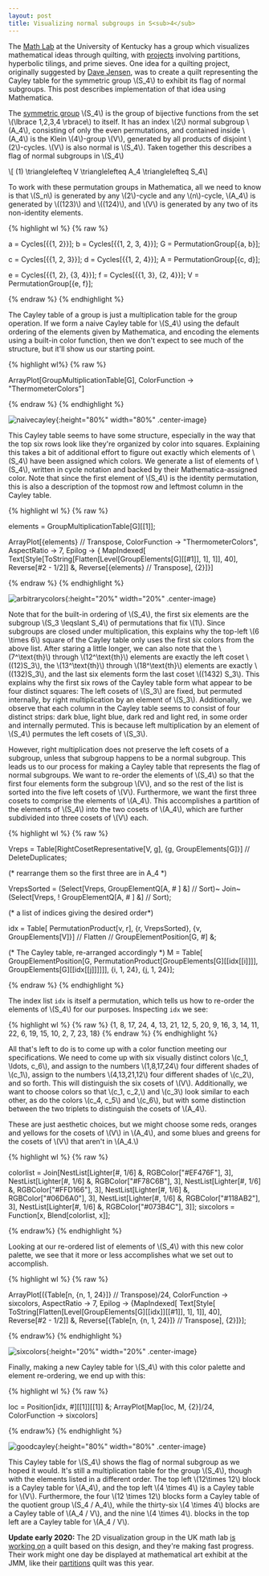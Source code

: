 ```yaml
---
layout: post
title: Visualizing normal subgroups in S<sub>4</sub>
---
```


The [Math Lab](https://ukmathlab.blogspot.com/) at the University of
Kentucky has a group which visualizes mathematical ideas through
quilting, with
[projects](https://ukmathlab.blogspot.com/search/label/2d%20Visualization)
involving partitions, hyperbolic tilings, and prime sieves. One idea
for a quilting project, originally suggested by [Dave
Jensen](http://www.ms.uky.edu/~dhje223/), was to create a quilt
representing the Cayley table for the symmetric group \\(S_4\\) to
exhibit its flag of normal subgroups. This post describes
implementation of that idea using Mathematica.

The [symmetric group](https://en.wikipedia.org/wiki/Symmetric_group)
\\(S_4\\) is the group of bijective functions from the set \\(\lbrace
1,2,3,4 \rbrace\\) to itself. It has an index \\(2\\) normal subgroup
\\(A_4\\), consisting of only the even permutations, and contained
inside \\(A_4\\) is the Klein \\(4\\)-group \\(V\\), generated by all
products of disjoint \\(2\\)-cycles. \\(V\\) is also normal is
\\(S_4\\). Taken together this describes a flag of normal subgroups in
\\(S_4\\)

\\[ (1) \\trianglelefteq V \\trianglelefteq A_4 \\trianglelefteq S_4\\]

To work with these permutation groups in Mathematica, all we need to
know is that \\(S_n\\) is generated by any \\(2\\)-cycle and any
\\(n\\)-cycle, \\(A_4\\) is generated by \\((123)\\) and \\((124)\\),
and \\(V\\) is generated by any two of its non-identity elements.

{% highlight wl %}
{% raw %}

a = Cycles[{{1, 2}}];
b = Cycles[{{1, 2, 3, 4}}];
G = PermutationGroup[{a, b}];

c = Cycles[{{1, 2, 3}}];
d = Cycles[{{1, 2, 4}}];
A = PermutationGroup[{c, d}];

e = Cycles[{{1, 2}, {3, 4}}];
f = Cycles[{{1, 3}, {2, 4}}];
V = PermutationGroup[{e, f}];

{% endraw %}
{% endhighlight %}

The Cayley table of a group is just a multiplication table for the
group operation. If we form a naive Cayley table for \\(S_4\\) using the default ordering of the elements given by Mathematica, and encoding the elements using a built-in color function, then we don't expect to see much of the structure, but it'll show us our starting point.

{% highlight wl%}
{% raw %}

ArrayPlot[GroupMultiplicationTable[G], 
 ColorFunction -> "ThermometerColors"]

{% endraw %}
{% endhighlight %}

![naivecayley]({{site.url}}/public/naivecayley.png){:height="80%" width="80%" .center-image}

This Cayley table seems to have some structure, especially in the way
that the top six rows look like they're organized by color into
squares. Explaining this takes a bit of additional effort to figure
out exactly which elements of \\(S_4\\) have been assigned which
colors. We generate a list of elements of \\(S_4\\), written in cycle
notation and backed by their Mathematica-assigned color. Note that
since the first element of \\(S_4\\) is the identity permutation, this
is also a description of the topmost row and leftmost column in the
Cayley table.

{% highlight wl %}
{% raw %}

elements = GroupMultiplicationTable[G][[1]];

ArrayPlot[{elements} // Transpose, 
 ColorFunction -> "ThermometerColors", AspectRatio -> 7, 
 Epilog -> { 
   MapIndexed[
    Text[Style[ToString[Flatten[Level[GroupElements[G][[#1]], 1], 1]],
        40], Reverse[#2 - 1/2]] &, 
    Reverse[{elements} // Transpose], {2}]}]

{% endraw %}
{% endhighlight %}

![arbitrarycolors]({{site.url}}/public/arbitrarycolors.png){:height="20%" width="20%" .center-image}

Note that for the built-in ordering of \\(S_4\\), the first six
elements are the subgroup \\(S_3 \leqslant S_4\\) of permutations that
fix \\(1\\). Since subgroups are closed under multiplication, this
explains why the top-left \\(6 \times 6\\) square of the Cayley table
only uses the first six colors from the above list. After staring a
little longer, we can also note that the \\(7^\text{th}\\) through
\\(12^\text{th}\\) elements are exactly the left coset \\((12)S_3\\),
the \\(13^\text{th}\\) through \\(18^\text{th}\\) elements are
exactly \\((132)S_3\\), and the last six elements form the last coset
\\((1432) S_3\\). This explains why the first six rows of the Cayley
table form what appear to be four distinct squares: The left cosets of
\\(S_3\\) are fixed, but permuted internally, by right multiplication
by an element of \\(S_3\\). Additionally, we observe that each column
in the Cayley table seems to consist of four distinct strips: dark
blue, light blue, dark red and light red, in some order and internally
permuted. This is because left multiplication by an element of
\\(S_4\\) permutes the left cosets of \\(S_3\\).

However, right multiplication does not preserve the left cosets of a
subgroup, unless that subgroup happens to be a normal subgroup. This
leads us to our process for making a Cayley table that represents the
flag of normal subgroups. We want to re-order the elements of
\\(S_4\\) so that the first four elements form the subgroup \\(V\\),
and so the rest of the list is sorted into the five left cosets of
\\(V\\). Furthermore, we want the first three cosets to comprise the
elements of \\(A_4\\). This accomplishes a partition of the elements
of \\(S_4\\) into the two cosets of \\(A_4\\), which are further
subdivided into three cosets of \\(V\\) each.

{% highlight wl %}
{% raw %}

Vreps =
  Table[RightCosetRepresentative[V, g], {g, GroupElements[G]}] // 
   DeleteDuplicates;

(* rearrange them so the first three are in A_4 *)

VrepsSorted = (Select[Vreps, GroupElementQ[A, # ] &] // Sort)~
   Join~(Select[Vreps, ! GroupElementQ[A, # ] &] // Sort);

(* a list of indices giving the desired order*)

idx = Table[
     PermutationProduct[v, r], {r, VrepsSorted}, {v, 
      GroupElements[V]}] // Flatten // GroupElementPosition[G, #] &;

(* The Cayley table, re-arranged accordingly *)
M = Table[
   GroupElementPosition[G, 
    PermutationProduct[GroupElements[G][[idx[[i]]]], 
     GroupElements[G][[idx[[j]]]]]], {i, 1, 24}, {j, 1, 24}];

{% endraw %}
{% endhighlight %}

The index list ```idx``` is itself a permutation, which tells us how
to re-order the elements of \\(S_4\\) for our purposes. Inspecting
```idx``` we see:

{% highlight wl %}
{% raw %}
{1, 8, 17, 24, 4, 13, 21, 12, 5, 20, 9, 16, 3,
14, 11, 22, 6, 19, 15, 10, 2, 7, 23, 18}
{% endraw %}
{% endhighlight %}

All that's left to do is to come up with a color function meeting our
specifications. We need to come up with six visually distinct colors
\\(c_1, \ldots, c_6\\), and assign to the numbers \\(1,8,17,24\\) four
different shades of \\(c_1\\), assign to the numbers \\(4,13,21,12\\)
four different shades of \\(c_2\\), and so forth. This will
distinguish the six cosets of \\(V\\).  Additionally, we want to
choose colors so that \\(c_1, c_2,\\) and \\(c_3\\) look similar to
each other, as do the colors \\(c_4, c_5\\) and \\(c_6\\), but with
some distinction between the two triplets to distinguish the cosets of
\\(A_4\\).

These are just aesthetic choices, but we might choose some reds,
oranges and yellows for the cosets of \\(V\\) in \\(A_4\\), and some
blues and greens for the cosets of \\(V\\) that aren't in \\(A_4.\\)

{% highlight wl %}
{% raw %}

colorlist = Join[NestList[Lighter[#, 1/6] &, RGBColor["#EF476F"], 3],
   NestList[Lighter[#, 1/6] &, RGBColor["#F78C6B"], 3],
   NestList[Lighter[#, 1/6] &, RGBColor["#FFD166"], 3],
   NestList[Lighter[#, 1/6] &, RGBColor["#06D6A0"], 3],
   NestList[Lighter[#, 1/6] &, RGBColor["#118AB2"], 3],
   NestList[Lighter[#, 1/6] &, RGBColor["#073B4C"], 3]];
sixcolors = Function[x, Blend[colorlist, x]];

{% endraw%}
{% endhighlight %}

Looking at our re-ordered list of elements of \\(S_4\\) with this new
color palette, we see that it more or less accomplishes what we set
out to accomplish.

{% highlight wl %}
{% raw %}

ArrayPlot[({Table[n, {n, 1, 24}]} // Transpose)/24, 
 ColorFunction -> sixcolors, AspectRatio -> 7, 
 Epilog -> {MapIndexed[
    Text[Style[
       ToString[Flatten[Level[GroupElements[G][[idx]][[#1]], 1], 1]], 
       40], Reverse[#2 - 1/2]] &, 
    Reverse[{Table[n, {n, 1, 24}]} // Transpose], {2}]}];

{% endraw%}
{% endhighlight %}


![sixcolors]({{site.url}}/public/sixcolors.png){:height="20%" width="20%" .center-image}

Finally, making a new Cayley table for \\(S_4\\) with this color
palette and element re-ordering, we end up with this:


{% highlight wl %}
{% raw %}

loc = Position[idx, #][[1]][[1]] &;
ArrayPlot[Map[loc, M, {2}]/24, ColorFunction -> sixcolors]

{% endraw%}
{% endhighlight %}

![goodcayley]({{site.url}}/public/cayley.png){:height="80%" width="80%" .center-image}

This Cayley table for \\(S_4\\) shows the flag of normal subgroup as
we hoped it would. It's still a multiplication table for the group
\\(S_4\\), though with the elements listed in a different order. The
top left \\(12\times 12\\) block is a Cayley table for \\(A_4\\),
and the top left \\(4 \times 4\\) is a Cayley table for \\(V\\).
Furthermore, the four \\(12 \times 12\\) blocks form a Cayley table of
the quotient group \\(S_4 / A_4\\), while the thirty-six \\(4 \times
4\\) blocks are a Cayley table of \\(A_4 / V\\), and the nine \\(4
\times 4\\). blocks in the top left are a Cayley table for \\(A_4 /
V\\).

**Update early 2020:** The 2D visualization group in the UK math lab
[is working
on](https://ukmathlab.blogspot.com/2020/05/progress-on-symmetric-group-quilt.html)
a quilt based on this design, and they're making fast progress. Their
work might one day be displayed at mathematical art exhibit at the
JMM, like their
[partitions](http://gallery.bridgesmathart.org/exhibitions/2020-joint-mathematics-meetings/kponto)
quilt was this year.
